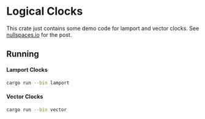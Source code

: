 # Logical Clocks 

This crate just contains some demo code for lamport and vector clocks. See
[nullspaces.io](nullspaces.io) for the post.

## Running

#### Lamport Clocks 

```bash
cargo run --bin lamport
```

#### Vector Clocks 

```bash
cargo run --bin vector
```
